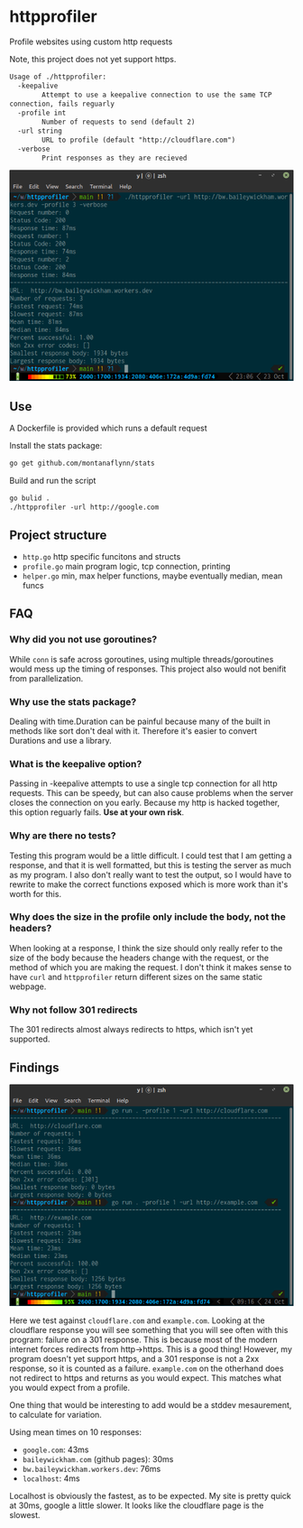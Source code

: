 # httpprofiler
Profile websites using custom http requests

Note, this project does not yet support https.
```
Usage of ./httpprofiler:
  -keepalive
        Attempt to use a keepalive connection to use the same TCP connection, fails reguarly
  -profile int
        Number of requests to send (default 2)
  -url string
        URL to profile (default "http://cloudflare.com")
  -verbose
        Print responses as they are recieved
```
![bw.baileywickham.workers.dev](workers.png)

## Use
A Dockerfile is provided which runs a default request

Install the stats package:
```bash
go get github.com/montanaflynn/stats
```

Build and run the script
```golang
go bulid .
./httpprofiler -url http://google.com
```

## Project structure
- `http.go` http specific funcitons and structs
- `profile.go` main program logic, tcp connection, printing
- `helper.go` min, max helper functions, maybe eventually median, mean funcs

## FAQ
### Why did you not use goroutines?
While `conn` is safe across goroutines, using multiple threads/goroutines would mess up the timing of responses. This project also would not benifit from parallelization.

### Why use the stats package?
Dealing with time.Duration can be painful because many of the built in methods like sort don't deal with it. Therefore it's easier to convert Durations and use a library.

### What is the keepalive option?
Passing in -keepalive attempts to use a single tcp connection for all http requests. This can be speedy, but can also cause problems when the server closes the connection on you early. Because my http is hacked together, this option reguarly fails. **Use at your own risk**.

### Why are there no tests?
Testing this program would be a little difficult. I could test that I am getting a response, and that it is well formatted, but this is testing the server as much as my program. I also don't really want to test the output, so I would have to rewrite to make the correct functions exposed which is more work than it's worth for this.

### Why does the size in the profile only include the body, not the headers?
When looking at a response, I think the size should only really refer to the size of the body because the headers change with the request, or the method of which you are making the request. I don't think it makes sense to have `curl` and `httpprofiler` return different sizes on the same static webpage.

### Why not follow 301 redirects
The 301 redirects almost always redirects to https, which isn't yet supported.

## Findings
![cloudflare/example.com](cloudflare.png)

Here we test against `cloudflare.com` and `example.com`. Looking at the cloudflare response you will see something that you will see often with this program: failure on a 301 response. This is because most of the modern internet forces redirects from http->https. This is a good thing! However, my program doesn't yet support https, and a 301 response is not a 2xx response, so it is counted as a failure. `example.com` on the otherhand does not redirect to https and returns as you would expect. This matches what you would expect from a profile.

One thing that would be interesting to add would be a stddev mesaurement, to calculate for variation.

Using mean times on 10 responses:
- `google.com`:  43ms
- `baileywickham.com` (github pages): 30ms
- `bw.baileywickham.workers.dev`: 76ms
- `localhost`: 4ms

Localhost is obviously the fastest, as to be expected. My site is pretty quick at 30ms, google a little slower. It looks like the cloudflare page is the slowest.


